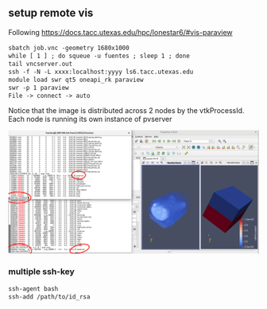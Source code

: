 
## setup remote vis

Following https://docs.tacc.utexas.edu/hpc/lonestar6/#vis-paraview

```
sbatch job.vnc -geometry 1680x1000
while [ 1 ] ; do squeue -u fuentes ; sleep 1 ; done
tail vncserver.out
ssh -f -N -L xxxx:localhost:yyyy ls6.tacc.utexas.edu
module load swr qt5 oneapi_rk paraview
swr -p 1 paraview
File -> connect -> auto
```

Notice that the image is distributed across 2 nodes by the vtkProcessId.
Each node is running its own instance of pvserver

![distributed vis](/distpv.png)

### multiple ssh-key

```
ssh-agent bash
ssh-add /path/to/id_rsa
```
